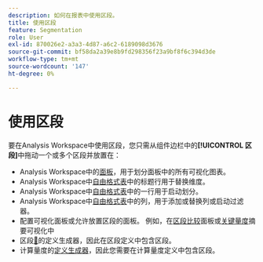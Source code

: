 ```yaml
---
description: 如何在报表中使用区段。
title: 使用区段
feature: Segmentation
role: User
exl-id: 870026e2-a3a3-4d87-a6c2-6189098d3676
source-git-commit: bf58da2a39e8b9fd298356f23a9bf8f6c394d3de
workflow-type: tm+mt
source-wordcount: '147'
ht-degree: 0%

---
```


# 使用区段

要在Analysis Workspace中使用区段，您只需从组件边栏中的&#x200B;**[!UICONTROL 区段]**&#x200B;中拖动一个或多个区段并放置在：

* Analysis Workspace中的[面板](/help/analyze/analysis-workspace/c-panels/panels.md)，用于划分面板中的所有可视化图表。
* Analysis Workspace中[自由格式表](/help/analyze/analysis-workspace/visualizations/freeform-table/freeform-table.md)中的标题行用于替换维度。
* Analysis Workspace中[自由格式表](/help/analyze/analysis-workspace/visualizations/freeform-table/freeform-table.md)中的一行用于启动划分。
* Analysis Workspace中[自由格式表](/help/analyze/analysis-workspace/visualizations/freeform-table/freeform-table.md)中的列，用于添加或替换列或启动过滤器。
* 配置可视化面板或允许放置区段的面板。 例如，在[区段比较](/help/analyze/analysis-workspace/c-panels/c-segment-comparison/segment-comparison.md)面板或[关键量度](/help/analyze/analysis-workspace/visualizations/key-metric.md)摘要可视化中
* 区段[&#128279;](/help/components/segmentation/segmentation-workflow/seg-build.md#definition-builder)的定义生成器，因此在区段定义中包含区段。
* 计算量度的[定义生成器](/help/components/c-calcmetrics/c-workflow/cm-workflow/c-build-metrics/cm-build-metrics.md#definition-builder)，因此您需要在计算量度定义中包含区段。

<!--
How to apply one or more segments to a report from the segment rail.

1. Bring up the report to which you want to apply a segment, for example the [!UICONTROL Pages Report].
1. Click **[!UICONTROL Show Segments]** above the report. The segment rail opens.

   ![](assets/segment_rail.png)

1. Mark the checkbox next to one or more of the segments or **[!UICONTROL Search Segments]** to find the right segment.

   >[!NOTE]
   >
   >You can apply more than one segment to a report (this is called segment stacking). When multiple segments are applied, the criteria in each segment is combined using an 'and' operator and then applied. There is no limit to how many segments you can stack.

   >[!NOTE]
   >
   >Clicking the Information icon (i) next to the segment name lets you preview the key metrics to see whether you have a valid segment and how broad the segment is.

1. You can filter by report suite by selecting the **[!UICONTROL (Only) `<report suite name>`]** check box. This will show only those segments that were last saved in that report suite.
1. Click **[!UICONTROL Apply Segment]** and the report will refresh. The segment or segments that are applied now display at the top of the report:

   ![](assets/applied_segments.png)

-->
